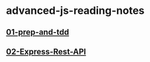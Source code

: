 # advanced-js-reading-notes


## [01-prep-and-tdd](01-prep-and-tdd.md)
## [02-Express-Rest-API](02-ExpressREST)
